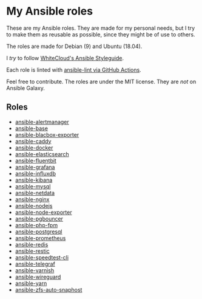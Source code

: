 # My Ansible roles

These are my Ansible roles. They are made for my personal needs, but I try to make them as reusable as possible, since they might be of use to others.

The roles are made for Debian (9) and Ubuntu (18.04).

I *try* to follow [WhiteCloud's Ansible Styleguide](https://github.com/whitecloud/ansible-styleguide).

Each role is linted with [ansible-lint via GitHub Actions](https://angristan.xyz/quick-and-easy-ansible-linting-ci-pipeline/).

Feel free to contribute. The roles are under the MIT license. They are *not* on Ansible Galaxy.

## Roles

- [ansible-alertmanager](https://github.com/angristan/ansible-alertmanager)
- [ansible-base](https://github.com/angristan/ansible-base)
- [ansible-blacbox-exporter](https://github.com/angristan/ansible-blackbox-exporter)
- [ansible-caddy](https://github.com/angristan/ansible-caddy)
- [ansible-docker](https://github.com/angristan/ansible-docker)
- [ansible-elasticsearch](https://github.com/angristan/ansible-elasticsearch)
- [ansible-fluentbit](https://github.com/angristan/ansible-fluentbit)
- [ansible-grafana](https://github.com/angristan/ansible-grafana)
- [ansible-influxdb](https://github.com/angristan/ansible-influxdb)
- [ansible-kibana](https://github.com/angristan/ansible-kibana)
- [ansible-mysql](https://github.com/angristan/ansible-mysql)
- [ansible-netdata](https://github.com/angristan/ansible-netdata)
- [ansible-nginx](https://github.com/angristan/ansible-nginx)
- [ansible-nodejs](https://github.com/angristan/ansible-nodejs)
- [ansible-node-exporter](https://github.com/angristan/ansible-node-exporter)
- [ansible-pgbouncer](https://github.com/angristan/ansible-pgbouncer)
- [ansible-php-fpm](https://github.com/angristan/ansible-php-fpm)
- [ansible-postgresql](https://github.com/angristan/ansible-postgresql)
- [ansible-prometheus](https://github.com/angristan/ansible-prometheus)
- [ansible-redis](https://github.com/angristan/ansible-redis)
- [ansible-restic](https://github.com/angristan/ansible-restic)
- [ansible-speedtest-cli](https://github.com/angristan/ansible-speedtest-cli)
- [ansible-telegraf](https://github.com/angristan/ansible-telegraf)
- [ansible-varnish](https://github.com/angristan/ansible-varnish)
- [ansible-wireguard](https://github.com/angristan/ansible-wireguard)
- [ansible-yarn](https://github.com/angristan/ansible-yarn)
- [ansible-zfs-auto-snaphost](https://github.com/angristan/ansible-zfs-auto-snapshot)
